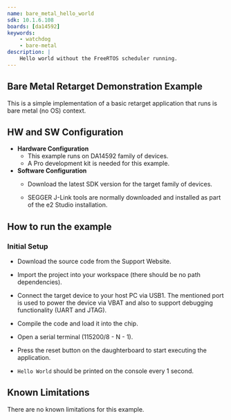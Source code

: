 ```yaml
---
name: bare_metal_hello_world
sdk: 10.1.6.108
boards: [da14592]
keywords:
    - watchdog
    - bare-metal
description: |
    Hello world without the FreeRTOS scheduler running.
---
```


## Bare Metal Retarget Demonstration Example

This is a simple implementation of a basic retarget application that runs is bare metal (no OS) context.

## HW and SW Configuration

  - **Hardware Configuration**
    - This example runs on DA14592 family of devices.
    - A Pro development kit is needed for this example.
  - **Software Configuration**
    - Download the latest SDK version for the target family of devices.

    - SEGGER J-Link tools are normally downloaded and installed as part of the e2 Studio installation.

## How to run the example

### Initial Setup

- Download the source code from the Support Website.

- Import the project into your workspace (there should be no path dependencies).

- Connect the target device to your host PC via USB1. The mentioned port is used to power the device via VBAT and also to support debugging functionality (UART and JTAG).

- Compile the code and load it into the chip.

- Open a serial terminal (115200/8 - N - 1).
- Press the reset button on the daughterboard to start executing the application. 
- `Hello World` should be printed on the console every 1 second.


## Known Limitations

There are no known limitations for this example.
